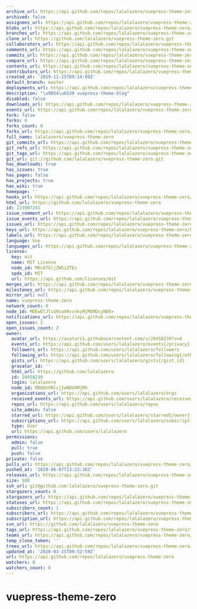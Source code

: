 ```yaml
---
archive_url: https://api.github.com/repos/lalalazero/vuepress-theme-zero/{archive_format}{/ref}
archived: false
assignees_url: https://api.github.com/repos/lalalazero/vuepress-theme-zero/assignees{/user}
blobs_url: https://api.github.com/repos/lalalazero/vuepress-theme-zero/git/blobs{/sha}
branches_url: https://api.github.com/repos/lalalazero/vuepress-theme-zero/branches{/branch}
clone_url: https://github.com/lalalazero/vuepress-theme-zero.git
collaborators_url: https://api.github.com/repos/lalalazero/vuepress-theme-zero/collaborators{/collaborator}
comments_url: https://api.github.com/repos/lalalazero/vuepress-theme-zero/comments{/number}
commits_url: https://api.github.com/repos/lalalazero/vuepress-theme-zero/commits{/sha}
compare_url: https://api.github.com/repos/lalalazero/vuepress-theme-zero/compare/{base}...{head}
contents_url: https://api.github.com/repos/lalalazero/vuepress-theme-zero/contents/{+path}
contributors_url: https://api.github.com/repos/lalalazero/vuepress-theme-zero/contributors
created_at: '2019-11-25T09:14:09Z'
default_branch: master
deployments_url: https://api.github.com/repos/lalalazero/vuepress-theme-zero/deployments
description: "\u9B54\u6539 vuepress-theme-blog"
disabled: false
downloads_url: https://api.github.com/repos/lalalazero/vuepress-theme-zero/downloads
events_url: https://api.github.com/repos/lalalazero/vuepress-theme-zero/events
fork: false
forks: 0
forks_count: 0
forks_url: https://api.github.com/repos/lalalazero/vuepress-theme-zero/forks
full_name: lalalazero/vuepress-theme-zero
git_commits_url: https://api.github.com/repos/lalalazero/vuepress-theme-zero/git/commits{/sha}
git_refs_url: https://api.github.com/repos/lalalazero/vuepress-theme-zero/git/refs{/sha}
git_tags_url: https://api.github.com/repos/lalalazero/vuepress-theme-zero/git/tags{/sha}
git_url: git://github.com/lalalazero/vuepress-theme-zero.git
has_downloads: true
has_issues: true
has_pages: false
has_projects: true
has_wiki: true
homepage: ''
hooks_url: https://api.github.com/repos/lalalazero/vuepress-theme-zero/hooks
html_url: https://github.com/lalalazero/vuepress-theme-zero
id: 223907241
issue_comment_url: https://api.github.com/repos/lalalazero/vuepress-theme-zero/issues/comments{/number}
issue_events_url: https://api.github.com/repos/lalalazero/vuepress-theme-zero/issues/events{/number}
issues_url: https://api.github.com/repos/lalalazero/vuepress-theme-zero/issues{/number}
keys_url: https://api.github.com/repos/lalalazero/vuepress-theme-zero/keys{/key_id}
labels_url: https://api.github.com/repos/lalalazero/vuepress-theme-zero/labels{/name}
language: Vue
languages_url: https://api.github.com/repos/lalalazero/vuepress-theme-zero/languages
license:
  key: mit
  name: MIT License
  node_id: MDc6TGljZW5zZTEz
  spdx_id: MIT
  url: https://api.github.com/licenses/mit
merges_url: https://api.github.com/repos/lalalazero/vuepress-theme-zero/merges
milestones_url: https://api.github.com/repos/lalalazero/vuepress-theme-zero/milestones{/number}
mirror_url: null
name: vuepress-theme-zero
network_count: 0
node_id: MDEwOlJlcG9zaXRvcnkyMjM5MDcyNDE=
notifications_url: https://api.github.com/repos/lalalazero/vuepress-theme-zero/notifications{?since,all,participating}
open_issues: 2
open_issues_count: 2
owner:
  avatar_url: https://avatars1.githubusercontent.com/u/20458239?v=4
  events_url: https://api.github.com/users/lalalazero/events{/privacy}
  followers_url: https://api.github.com/users/lalalazero/followers
  following_url: https://api.github.com/users/lalalazero/following{/other_user}
  gists_url: https://api.github.com/users/lalalazero/gists{/gist_id}
  gravatar_id: ''
  html_url: https://github.com/lalalazero
  id: 20458239
  login: lalalazero
  node_id: MDQ6VXNlcjIwNDU4MjM5
  organizations_url: https://api.github.com/users/lalalazero/orgs
  received_events_url: https://api.github.com/users/lalalazero/received_events
  repos_url: https://api.github.com/users/lalalazero/repos
  site_admin: false
  starred_url: https://api.github.com/users/lalalazero/starred{/owner}{/repo}
  subscriptions_url: https://api.github.com/users/lalalazero/subscriptions
  type: User
  url: https://api.github.com/users/lalalazero
permissions:
  admin: false
  pull: true
  push: false
private: false
pulls_url: https://api.github.com/repos/lalalazero/vuepress-theme-zero/pulls{/number}
pushed_at: '2020-06-07T13:23:38Z'
releases_url: https://api.github.com/repos/lalalazero/vuepress-theme-zero/releases{/id}
size: 580
ssh_url: git@github.com:lalalazero/vuepress-theme-zero.git
stargazers_count: 0
stargazers_url: https://api.github.com/repos/lalalazero/vuepress-theme-zero/stargazers
statuses_url: https://api.github.com/repos/lalalazero/vuepress-theme-zero/statuses/{sha}
subscribers_count: 1
subscribers_url: https://api.github.com/repos/lalalazero/vuepress-theme-zero/subscribers
subscription_url: https://api.github.com/repos/lalalazero/vuepress-theme-zero/subscription
svn_url: https://github.com/lalalazero/vuepress-theme-zero
tags_url: https://api.github.com/repos/lalalazero/vuepress-theme-zero/tags
teams_url: https://api.github.com/repos/lalalazero/vuepress-theme-zero/teams
temp_clone_token: ''
trees_url: https://api.github.com/repos/lalalazero/vuepress-theme-zero/git/trees{/sha}
updated_at: '2020-03-25T09:52:59Z'
url: https://api.github.com/repos/lalalazero/vuepress-theme-zero
watchers: 0
watchers_count: 0
---
```


# vuepress-theme-zero